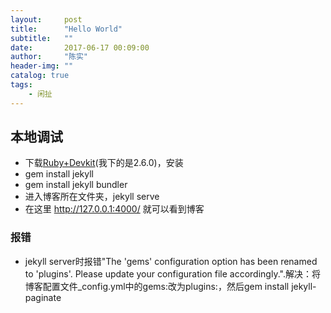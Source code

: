 ```yaml
---
layout:     post
title:      "Hello World"
subtitle:   ""
date:       2017-06-17 00:09:00
author:     "陈实"
header-img: ""
catalog: true
tags:
    - 闲扯
---
```


## 本地调试
- 下载[Ruby+Devkit](https://rubyinstaller.org/downloads/)(我下的是2.6.0)，安装
- gem install jekyll
- gem install jekyll bundler
- 进入博客所在文件夹，jekyll serve
- 在这里 http://127.0.0.1:4000/ 就可以看到博客
### 报错
- jekyll server时报错"The 'gems' configuration option has been renamed to 'plugins'. Please update your configuration file accordingly.".解决：将博客配置文件_config.yml中的gems:改为plugins:，然后gem install jekyll-paginate
